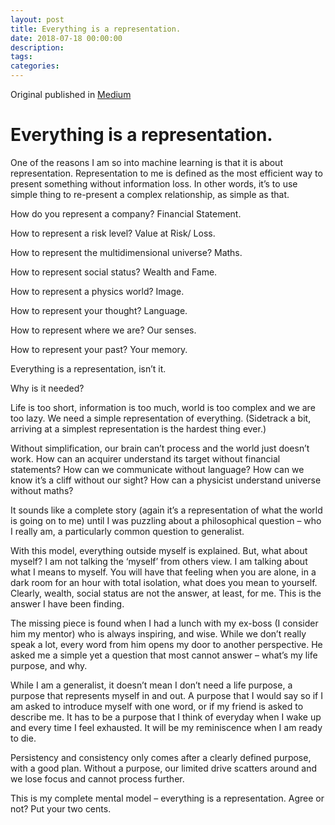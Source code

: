 ```yaml
---
layout: post
title: Everything is a representation.
date: 2018-07-18 00:00:00
description:
tags: 
categories: 
---
```

Original published in [Medium](https://medium.com/@kentsui/one-of-the-reasons-why-i-am-so-into-machine-learning-is-that-it-is-about-representation-4726c8e3ddf1)

# Everything is a representation.

One of the reasons I am so into machine learning is that it is about representation. Representation to me is defined as the most efficient way to present something without information loss. In other words, it’s to use simple thing to re-present a complex relationship, as simple as that.

How do you represent a company? Financial Statement.

How to represent a risk level? Value at Risk/ Loss.

How to represent the multidimensional universe? Maths.

How to represent social status? Wealth and Fame.

How to represent a physics world? Image.

How to represent your thought? Language.

How to represent where we are? Our senses.

How to represent your past? Your memory.

Everything is a representation, isn’t it.

Why is it needed?

Life is too short, information is too much, world is too complex and we are too lazy. We need a simple representation of everything. (Sidetrack a bit, arriving at a simplest representation is the hardest thing ever.)

Without simplification, our brain can’t process and the world just doesn’t work. How can an acquirer understand its target without financial statements? How can we communicate without language? How can we know it’s a cliff without our sight? How can a physicist understand universe without maths?

It sounds like a complete story (again it’s a representation of what the world is going on to me) until I was puzzling about a philosophical question – who I really am, a particularly common question to generalist.

With this model, everything outside myself is explained. But, what about myself? I am not talking the ‘myself’ from others view. I am talking about what I means to myself. You will have that feeling when you are alone, in a dark room for an hour with total isolation, what does you mean to yourself. Clearly, wealth, social status are not the answer, at least, for me. This is the answer I have been finding.

The missing piece is found when I had a lunch with my ex-boss (I consider him my mentor) who is always inspiring, and wise. While we don’t really speak a lot, every word from him opens my door to another perspective. He asked me a simple yet a question that most cannot answer – what’s my life purpose, and why.

While I am a generalist, it doesn’t mean I don’t need a life purpose, a purpose that represents myself in and out. A purpose that I would say so if I am asked to introduce myself with one word, or if my friend is asked to describe me. It has to be a purpose that I think of everyday when I wake up and every time I feel exhausted. It will be my reminiscence when I am ready to die.

Persistency and consistency only comes after a clearly defined purpose, with a good plan. Without a purpose, our limited drive scatters around and we lose focus and cannot process further.

This is my complete mental model – everything is a representation. Agree or not? Put your two cents.
